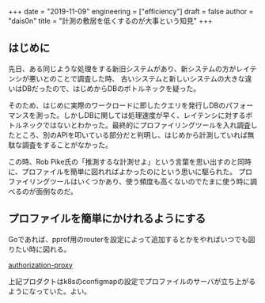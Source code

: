 +++
date = "2019-11-09"
engineering = ["efficiency"]
draft = false
author = "dais0n"
title = "計測の敷居を低くするのが大事という知見"
+++

## はじめに
先日、ある同じような処理をする新旧システムがあり、新システムの方がレイテンシが悪いとのことで調査した時、 古いシステムと新しいシステムの大きな違いはDBだったので、はじめからDBのボトルネックを疑った。

そのため、はじめに実際のワークロードに即したクエリを発行しDBのパフォーマンスを測った。しかしDBに関しては処理速度が早く、レイテンシに対するボトルネックではないとわかった。最終的にプロファイリングツールを入れ調査したところ、別のAPIを叩いている部分だと判明し、はじめから計測していれば無駄な調査をすることがなかった。

この時、Rob Pike氏の「推測するな計測せよ」という言葉を思い出すのと同時に、プロファイルを簡単に図れればよかったのにという思いに駆られた。 プロファイリングツールはいくつかあり、使う頻度も高くないのでたまに使う時に調べるのが面倒なのだ。

## プロファイルを簡単にかけれるようにする
Goであれば、pprof用のrouterを設定によって追加するとかをやればいつでも図りたい時に図れる。

[authorization-proxy](https://github.com/yahoojapan/authorization-proxy/blob/master/doc/debug.md#profiling)

上記プロダクトはk8sのconfigmapの設定でプロファイルのサーバが立ち上がるようになっていた。よい。
